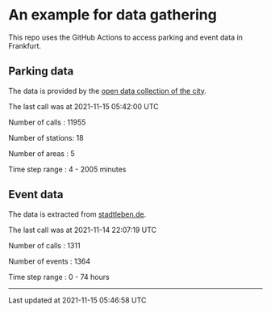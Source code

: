 # An example for data gathering

This repo uses the GitHub Actions to access parking and event data in Frankfurt.

## Parking data
The data is provided by the [open data collection of the city](https://www.offenedaten.frankfurt.de/).

The last call was at 2021-11-15 05:42:00 UTC

Number of calls   : 11955

Number of stations:    18

Number of areas   :     5

Time step range   :     4 -  2005 minutes


## Event data
The data is extracted from [stadtleben.de](https://stadtleben.de/frankfurt/).

The last call was at 2021-11-14 22:07:19 UTC

Number of calls   : 1311

Number of events  : 1364

Time step range   :    0 -   74 hours


----

Last updated at 2021-11-15 05:46:58 UTC
